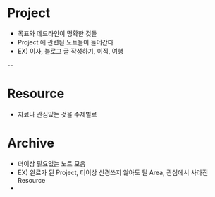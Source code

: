 # Project

- 목표와 데드라인이 명확한 것들
- Project 에 관련된 노트들이 들어간다
- EX) 이사, 블로그 글 작성하기, 이직, 여행

-- 


# Resource

- 자료나 관심있는 것을 주제별로

# Archive

- 더이상 필요없는 노트 모음
- EX) 완료가 된 Project, 더이상 신경쓰지 않아도 될 Area, 관심에서 사라진 Resource
- 